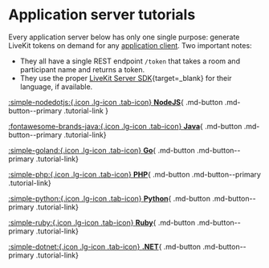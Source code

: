 # Application server tutorials

Every application server below has only one single purpose: generate LiveKit tokens on demand for any [application client](../application-client/). Two important notes:

- They all have a single REST endpoint `/token` that takes a room and participant name and returns a token.
- They use the proper [LiveKit Server SDK](https://docs.livekit.io/reference/){target=\_blank} for their language, if available.

<div class="tutorials-container" markdown>

[:simple-nodedotjs:{.icon .lg-icon .tab-icon} **NodeJS**](./node.md){ .md-button .md-button--primary .tutorial-link }

[:fontawesome-brands-java:{.icon .lg-icon .tab-icon} **Java**](./java.md){ .md-button .md-button--primary .tutorial-link}

[:simple-goland:{.icon .lg-icon .tab-icon} **Go**](./go.md){ .md-button .md-button--primary .tutorial-link}

[:simple-php:{.icon .lg-icon .tab-icon} **PHP**](./php.md){ .md-button .md-button--primary .tutorial-link}

[:simple-python:{.icon .lg-icon .tab-icon} **Python**](./python.md){ .md-button .md-button--primary .tutorial-link}

[:simple-ruby:{.icon .lg-icon .tab-icon} **Ruby**](./ruby.md){ .md-button .md-button--primary .tutorial-link}

[:simple-dotnet:{.icon .lg-icon .tab-icon} **.NET**](./dotnet.md){ .md-button .md-button--primary .tutorial-link}

</div>